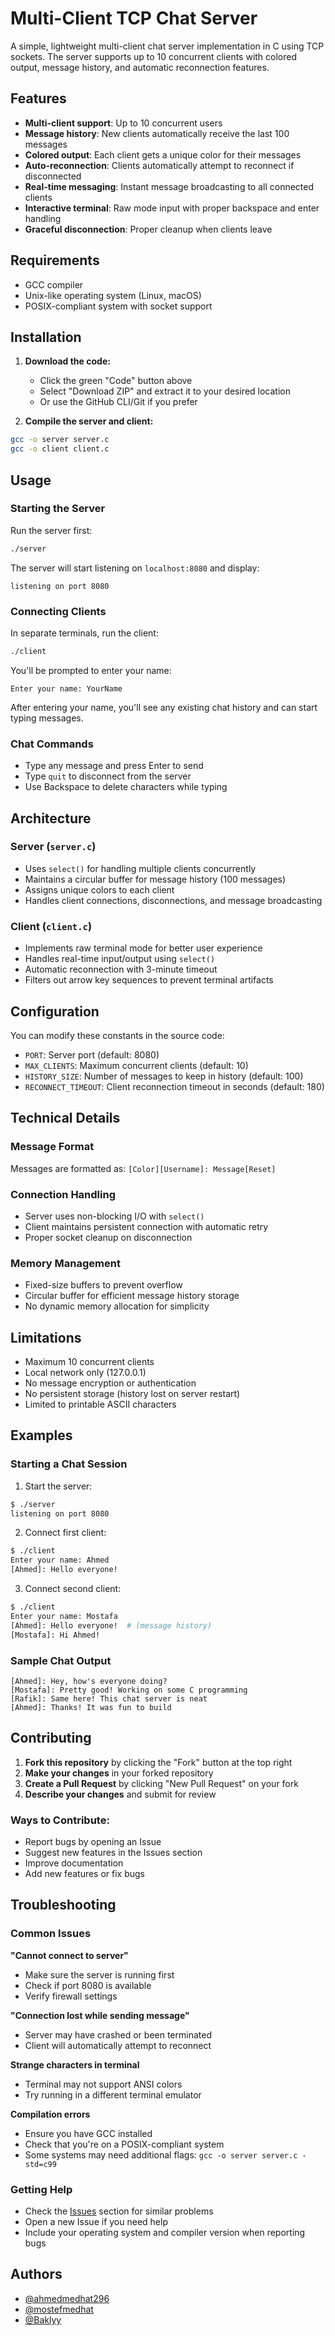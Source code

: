 # Multi-Client TCP Chat Server

A simple, lightweight multi-client chat server implementation in C using TCP sockets. The server supports up to 10 concurrent clients with colored output, message history, and automatic reconnection features.

## Features

- **Multi-client support**: Up to 10 concurrent users
- **Message history**: New clients automatically receive the last 100 messages
- **Colored output**: Each client gets a unique color for their messages
- **Auto-reconnection**: Clients automatically attempt to reconnect if disconnected
- **Real-time messaging**: Instant message broadcasting to all connected clients
- **Interactive terminal**: Raw mode input with proper backspace and enter handling
- **Graceful disconnection**: Proper cleanup when clients leave

## Requirements

- GCC compiler
- Unix-like operating system (Linux, macOS)
- POSIX-compliant system with socket support

## Installation

1. **Download the code:**
   - Click the green "Code" button above
   - Select "Download ZIP" and extract it to your desired location
   - Or use the GitHub CLI/Git if you prefer

2. **Compile the server and client:**
```bash
gcc -o server server.c
gcc -o client client.c
```

## Usage

### Starting the Server

Run the server first:
```bash
./server
```

The server will start listening on `localhost:8080` and display:
```
listening on port 8080
```

### Connecting Clients

In separate terminals, run the client:
```bash
./client
```

You'll be prompted to enter your name:
```
Enter your name: YourName
```

After entering your name, you'll see any existing chat history and can start typing messages.

### Chat Commands

- Type any message and press Enter to send
- Type `quit` to disconnect from the server
- Use Backspace to delete characters while typing

## Architecture

### Server (`server.c`)

- Uses `select()` for handling multiple clients concurrently
- Maintains a circular buffer for message history (100 messages)
- Assigns unique colors to each client
- Handles client connections, disconnections, and message broadcasting

### Client (`client.c`)

- Implements raw terminal mode for better user experience
- Handles real-time input/output using `select()`
- Automatic reconnection with 3-minute timeout
- Filters out arrow key sequences to prevent terminal artifacts

## Configuration

You can modify these constants in the source code:

- `PORT`: Server port (default: 8080)
- `MAX_CLIENTS`: Maximum concurrent clients (default: 10)
- `HISTORY_SIZE`: Number of messages to keep in history (default: 100)
- `RECONNECT_TIMEOUT`: Client reconnection timeout in seconds (default: 180)

## Technical Details

### Message Format
Messages are formatted as: `[Color][Username]: Message[Reset]`

### Connection Handling
- Server uses non-blocking I/O with `select()`
- Client maintains persistent connection with automatic retry
- Proper socket cleanup on disconnection

### Memory Management
- Fixed-size buffers to prevent overflow
- Circular buffer for efficient message history storage
- No dynamic memory allocation for simplicity

## Limitations

- Maximum 10 concurrent clients
- Local network only (127.0.0.1)
- No message encryption or authentication
- No persistent storage (history lost on server restart)
- Limited to printable ASCII characters

## Examples

### Starting a Chat Session

1. Start the server:
```bash
$ ./server
listening on port 8080
```

2. Connect first client:
```bash
$ ./client
Enter your name: Ahmed
[Ahmed]: Hello everyone!
```

3. Connect second client:
```bash
$ ./client
Enter your name: Mostafa
[Ahmed]: Hello everyone!  # (message history)
[Mostafa]: Hi Ahmed!
```

### Sample Chat Output

```
[Ahmed]: Hey, how's everyone doing?
[Mostafa]: Pretty good! Working on some C programming
[Rafik]: Same here! This chat server is neat
[Ahmed]: Thanks! It was fun to build
```

## Contributing

1. **Fork this repository** by clicking the "Fork" button at the top right
2. **Make your changes** in your forked repository
3. **Create a Pull Request** by clicking "New Pull Request" on your fork
4. **Describe your changes** and submit for review

### Ways to Contribute:
- Report bugs by opening an Issue
- Suggest new features in the Issues section
- Improve documentation
- Add new features or fix bugs

## Troubleshooting

### Common Issues

**"Cannot connect to server"**
- Make sure the server is running first
- Check if port 8080 is available
- Verify firewall settings

**"Connection lost while sending message"**
- Server may have crashed or been terminated
- Client will automatically attempt to reconnect

**Strange characters in terminal**
- Terminal may not support ANSI colors
- Try running in a different terminal emulator

**Compilation errors**
- Ensure you have GCC installed
- Check that you're on a POSIX-compliant system
- Some systems may need additional flags: `gcc -o server server.c -std=c99`

### Getting Help
- Check the [Issues](../../issues) section for similar problems
- Open a new Issue if you need help
- Include your operating system and compiler version when reporting bugs

## Authors
- [@ahmedmedhat296](https://github.com/ahmedmedhat296)
- [@mostefmedhat](https://github.com/mostefmedhat)
- [@Baklyy](https://github.com/Baklyy)
